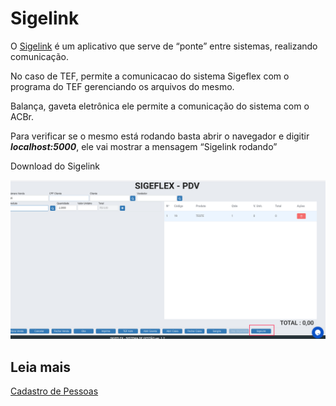 # Sigelink

O [Sigelink](https://www.dropbox.com/s/6ypcr13envlum0t/SigeflexLink.exe) é um aplicativo que serve de “ponte” entre sistemas, realizando comunicação.

No caso de TEF, permite a comunicacao do sistema Sigeflex com o programa do TEF gerenciando os arquivos do mesmo.

Balança, gaveta eletrônica ele permite a comunicação do sistema com o ACBr.

Para verificar se o mesmo está rodando basta abrir o navegador e digitir _**localhost:5000**_, ele vai mostrar a mensagem “Sigelink rodando”

Download do Sigelink

![](../../../.gitbook/assets/download-sigelink.png)

## Leia mais

[Cadastro de Pessoas](cadastro-de-pessoas.md)
